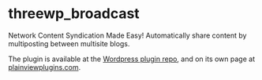threewp_broadcast
=================

Network Content Syndication Made Easy! Automatically share content by multiposting between multisite blogs.

The plugin is available at the [Wordpress plugin repo](https://wordpress.org/plugins/threewp-broadcast/), and on its own page at [plainviewplugins.com](https://plainviewplugins.com/threewp-broadcast/).
